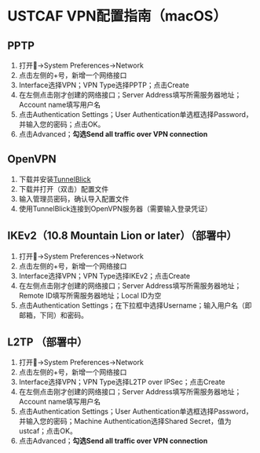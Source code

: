 # USTCAF VPN配置指南（macOS）

## PPTP

1. 打开->System Preferences->Network
2. 点击左侧的+号，新增一个网络接口
3. Interface选择VPN；VPN Type选择PPTP；点击Create
4. 在左侧点击刚才创建的网络接口；Server Address填写所需服务器地址；Account name填写用户名
5. 点击Authentication Settings；User Authentication单选框选择Password，并输入您的密码；点击OK。
6. 点击Advanced；**勾选Send all traffic over VPN connection**

## OpenVPN

1. 下载并安装[TunnelBlick](https://tunnelblick.net/downloads.html)
2. 下载并打开（双击）配置文件
3. 输入管理员密码，确认导入配置文件
4. 使用TunnelBlick连接到OpenVPN服务器（需要输入登录凭证）

## IKEv2（10.8 Mountain Lion or later）（部署中）

1. 打开->System Preferences->Network
2. 点击左侧的+号，新增一个网络接口
3. Interface选择VPN；VPN Type选择IKEv2；点击Create
4. 在左侧点击刚才创建的网络接口；Server Address填写所需服务器地址；Remote ID填写所需服务器地址；Local ID为空
5. 点击Authentication Settings；在下拉框中选择Username；输入用户名（即邮箱，下同）和密码。

## L2TP （部署中）

1. 打开->System Preferences->Network
2. 点击左侧的+号，新增一个网络接口
3. Interface选择VPN；VPN Type选择L2TP over IPSec；点击Create
4. 在左侧点击刚才创建的网络接口；Server Address填写所需服务器地址；Account name填写用户名
5. 点击Authentication Settings；User Authentication单选框选择Password，并输入您的密码；Machine Authentication选择Shared Secret，值为ustcaf；点击OK。
6. 点击Advanced；**勾选Send all traffic over VPN connection**
